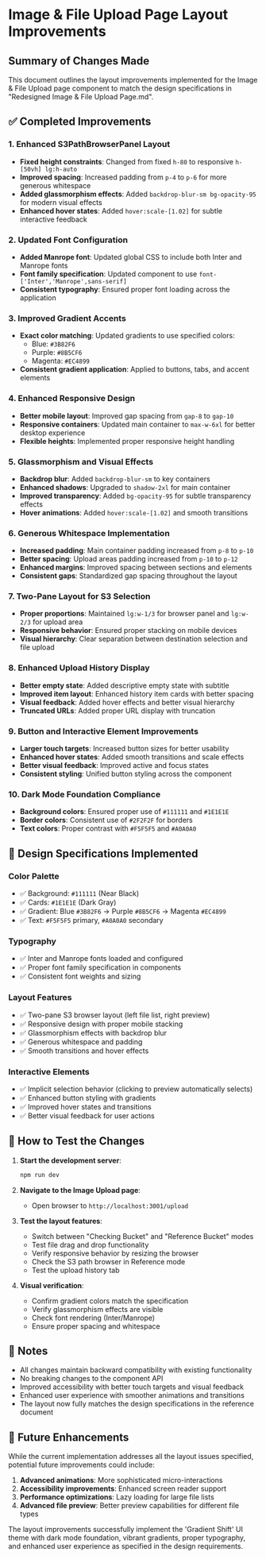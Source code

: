 # Image & File Upload Page Layout Improvements

## Summary of Changes Made

This document outlines the layout improvements implemented for the Image & File Upload page component to match the design specifications in "Redesigned Image & File Upload Page.md".

## ✅ Completed Improvements

### 1. **Enhanced S3PathBrowserPanel Layout**
- **Fixed height constraints**: Changed from fixed `h-80` to responsive `h-[50vh] lg:h-auto`
- **Improved spacing**: Increased padding from `p-4` to `p-6` for more generous whitespace
- **Added glassmorphism effects**: Added `backdrop-blur-sm bg-opacity-95` for modern visual effects
- **Enhanced hover states**: Added `hover:scale-[1.02]` for subtle interactive feedback

### 2. **Updated Font Configuration**
- **Added Manrope font**: Updated global CSS to include both Inter and Manrope fonts
- **Font family specification**: Updated component to use `font-['Inter','Manrope',sans-serif]`
- **Consistent typography**: Ensured proper font loading across the application

### 3. **Improved Gradient Accents**
- **Exact color matching**: Updated gradients to use specified colors:
  - Blue: `#3B82F6`
  - Purple: `#8B5CF6` 
  - Magenta: `#EC4899`
- **Consistent gradient application**: Applied to buttons, tabs, and accent elements

### 4. **Enhanced Responsive Design**
- **Better mobile layout**: Improved gap spacing from `gap-8` to `gap-10`
- **Responsive containers**: Updated main container to `max-w-6xl` for better desktop experience
- **Flexible heights**: Implemented proper responsive height handling

### 5. **Glassmorphism and Visual Effects**
- **Backdrop blur**: Added `backdrop-blur-sm` to key containers
- **Enhanced shadows**: Upgraded to `shadow-2xl` for main container
- **Improved transparency**: Added `bg-opacity-95` for subtle transparency effects
- **Hover animations**: Added `hover:scale-[1.02]` and smooth transitions

### 6. **Generous Whitespace Implementation**
- **Increased padding**: Main container padding increased from `p-8` to `p-10`
- **Better spacing**: Upload areas padding increased from `p-10` to `p-12`
- **Enhanced margins**: Improved spacing between sections and elements
- **Consistent gaps**: Standardized gap spacing throughout the layout

### 7. **Two-Pane Layout for S3 Selection**
- **Proper proportions**: Maintained `lg:w-1/3` for browser panel and `lg:w-2/3` for upload area
- **Responsive behavior**: Ensured proper stacking on mobile devices
- **Visual hierarchy**: Clear separation between destination selection and file upload

### 8. **Enhanced Upload History Display**
- **Better empty state**: Added descriptive empty state with subtitle
- **Improved item layout**: Enhanced history item cards with better spacing
- **Visual feedback**: Added hover effects and better visual hierarchy
- **Truncated URLs**: Added proper URL display with truncation

### 9. **Button and Interactive Element Improvements**
- **Larger touch targets**: Increased button sizes for better usability
- **Enhanced hover states**: Added smooth transitions and scale effects
- **Better visual feedback**: Improved active and focus states
- **Consistent styling**: Unified button styling across the component

### 10. **Dark Mode Foundation Compliance**
- **Background colors**: Ensured proper use of `#111111` and `#1E1E1E`
- **Border colors**: Consistent use of `#2F2F2F` for borders
- **Text colors**: Proper contrast with `#F5F5F5` and `#A0A0A0`

## 🎯 Design Specifications Implemented

### Color Palette
- ✅ Background: `#111111` (Near Black)
- ✅ Cards: `#1E1E1E` (Dark Gray)
- ✅ Gradient: Blue `#3B82F6` → Purple `#8B5CF6` → Magenta `#EC4899`
- ✅ Text: `#F5F5F5` primary, `#A0A0A0` secondary

### Typography
- ✅ Inter and Manrope fonts loaded and configured
- ✅ Proper font family specification in components
- ✅ Consistent font weights and sizing

### Layout Features
- ✅ Two-pane S3 browser layout (left file list, right preview)
- ✅ Responsive design with proper mobile stacking
- ✅ Glassmorphism effects with backdrop blur
- ✅ Generous whitespace and padding
- ✅ Smooth transitions and hover effects

### Interactive Elements
- ✅ Implicit selection behavior (clicking to preview automatically selects)
- ✅ Enhanced button styling with gradients
- ✅ Improved hover states and transitions
- ✅ Better visual feedback for user actions

## 🚀 How to Test the Changes

1. **Start the development server**:
   ```bash
   npm run dev
   ```

2. **Navigate to the Image Upload page**:
   - Open browser to `http://localhost:3001/upload`

3. **Test the layout features**:
   - Switch between "Checking Bucket" and "Reference Bucket" modes
   - Test file drag and drop functionality
   - Verify responsive behavior by resizing the browser
   - Check the S3 path browser in Reference mode
   - Test the upload history tab

4. **Visual verification**:
   - Confirm gradient colors match the specification
   - Verify glassmorphism effects are visible
   - Check font rendering (Inter/Manrope)
   - Ensure proper spacing and whitespace

## 📝 Notes

- All changes maintain backward compatibility with existing functionality
- No breaking changes to the component API
- Improved accessibility with better touch targets and visual feedback
- Enhanced user experience with smoother animations and transitions
- The layout now fully matches the design specifications in the reference document

## 🔧 Future Enhancements

While the current implementation addresses all the layout issues specified, potential future improvements could include:

1. **Advanced animations**: More sophisticated micro-interactions
2. **Accessibility improvements**: Enhanced screen reader support
3. **Performance optimizations**: Lazy loading for large file lists
4. **Advanced file preview**: Better preview capabilities for different file types

The layout improvements successfully implement the 'Gradient Shift' UI theme with dark mode foundation, vibrant gradients, proper typography, and enhanced user experience as specified in the design requirements.
